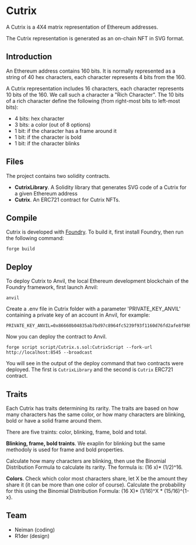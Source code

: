 # Cutrix
A Cutrix is a 4X4 matrix representation of Ethereum addresses. 

The Cutrix representation is generated as an on-chain NFT in SVG format.

## Introduction
An Ethereum address contains 160 bits. It is normally represented as a string of 40 hex characters, each character represents 4 bits from the 160.

A Cutrix representation includes 16 characters, each character represents 10 bits of the 160. We call such a character a "Rich Character".
The 10 bits of a rich character define the following (from right-most bits to left-most bits):

- 4 bits: hex character
- 3 bits: a color (out of 8 options)
- 1 bit: if the character has a frame around it
- 1 bit: if the character is bold
- 1 bit: if the character blinks

## Files
The project contains two solidity contracts.
- **CutrixLibrary**. A Solidity library that generates SVG code of a Cutrix for a given Ethereum address
- **Cutrix**. An ERC721 contract for Cutrix NFTs.

## Compile
Cutrix is developed with [Foundry](https://getfoundry.sh/). To build it, first install Foundry, then run the following command:
```
forge build
```

## Deploy
To deploy Cutrix to Anvil, the local Ethereum development blockchain of the Foundry framework, first launch Anvil:
```
anvil
```

Create a .env file in Cutrix folder with a parameter 'PRIVATE_KEY_ANVIL' containing a private key of an account in Anvil, for example:
```
PRIVATE_KEY_ANVIL=0x86660b04835ab7bd97c8964fc5239f93f1160d76fd2afe8f9891082132197a7a
```

Now you can deploy the contract to Anvil.
```
forge script script/Cutrix.s.sol:CutrixScript --fork-url http://localhost:8545 --broadcast
```

You will see in the output of the deploy command that two contracts were deployed. The first is `CutrixLibrary` and the second is `Cutrix` ERC721 contract.

## Traits
Each Cutrix has traits determining its rarity. The traits are based on how many characters has the same color, or how many characters are blinking, bold or have a solid frame around them. 

There are five traints: color, blinking, frame, bold and total.

**Blinking, frame, bold traints**. We exaplin for blinking but the same methodoly is used for frame and bold properties.

Calculate how many characters are blinking, then use the Binomial Distribution Formula to calculate its rarity. The formula is: (16 x)* (1/2)^16.

**Colors**. Check which color most characters share, let X be the amount they share it (it can be more than one color of course). Calculate the probability for this using the Binomial Distribution Formula: (16 X)* (1/16)^X * (15/16)^{1-x}.

## Team
- Neiman (coding)
- R1der (design)
